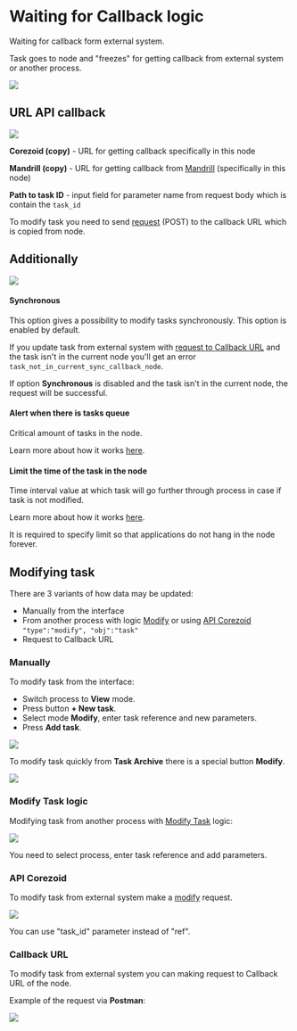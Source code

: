 # Waiting for Callback logic

Waiting for callback form external system.

Task goes to node and "freezes" for getting callback from external system or another process.

![](../img/create/callback_node.png)

## URL API callback

![](../img/create/callback_url.png)

**Corezoid (copy)** - URL for getting callback specifically in this node

**Mandrill (copy)** - URL for getting callback from [Mandrill](https://mandrillapp.com/login/?referrer=%2Ftemplates) (specifically in this node)

**Path to task ID** - input field for parameter name from request body which is contain the `task_id`

To modify task you need to send [request](callback.md#callback-url) (POST) to the callback URL which is copied from node.

## Additionally

![](../img/create/callback_additionally.png)

#### Synchronous

This option gives a possibility to modify tasks synchronously. This option is enabled by default.

If you update task from external system with [request to Callback URL](callback.md#callback-url) and the task isn't in the current node you'll get an error `task_not_in_current_sync_callback_node`.

If option **Synchronous** is disabled and the task isn't in the current node, the request will be successful.

#### Alert when there is tasks queue

Critical amount of tasks in the node.

Learn more about how it works [here](timer.md).

#### Limit the time of the task in the node

Time interval value at which task will go further through process in case if task is not modified.

Learn more about how it works [here](timer.md).

It is required to specify limit so that applications do not hang in the node forever.

## Modifying task

There are 3 variants of how data may be updated:
* Manually from the interface
* From another process with logic [Modify](https://doc.corezoid.com/en/interface/nodes/logika_modify_task.html) or using [API Corezoid](https://doc.corezoid.com/ru/api/upload_modify.html) `"type":"modify", "obj":"task"`
* Request to Callback URL

### Manually

To modify task from the interface:

* Switch process to **View** mode.
* Press button **+ New task**.
* Select mode **Modify**, enter task reference and new parameters.
* Press **Add task**.

![](../img/create/modify.gif)

To modify task quickly from **Task Archive** there is a special button **Modify**.

![](../img/create/callback_quick_modify.png)

### Modify Task logic

Modifying task from another process with [Modify Task](logika_modify_task.md) logic:

![](../img/create/semafor_api_callback_example_6.png)

You need to select process, enter task reference and add parameters.

### API Corezoid

To modify task from external system make a [modify](https://doc.corezoid.com/ru/api/upload_modify.html) request.

![](../img/create/semafor_api_callback_example_7.png)

You can use "task_id" parameter instead of "ref".

### Callback URL

To modify task from external system you can making request to Callback URL of the node.

Example of the request via **Postman**:

![](../img/create/callback_url_demo.gif)